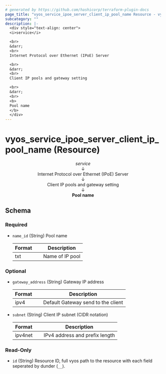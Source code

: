 ```yaml
---
# generated by https://github.com/hashicorp/terraform-plugin-docs
page_title: "vyos_service_ipoe_server_client_ip_pool_name Resource - vyos"
subcategory: ""
description: |-
  <div style="text-align: center">
  <i>service</i>

  <br>
  &darr;
  <br>
  Internet Protocol over Ethernet (IPoE) Server

  <br>
  &darr;
  <br>
  Client IP pools and gateway setting

  <br>
  &darr;
  <br>
  <b>
  Pool name
  </b>
  </div>
---
```


# vyos_service_ipoe_server_client_ip_pool_name (Resource)

<div style="text-align: center">
<i>service</i>

<br>
&darr;
<br>
Internet Protocol over Ethernet (IPoE) Server

<br>
&darr;
<br>
Client IP pools and gateway setting

<br>
&darr;
<br>
<b>
Pool name
</b>
</div>



<!-- schema generated by tfplugindocs -->
## Schema

### Required

- `name_id` (String) Pool name

    |  Format &emsp; | Description  |
    |----------|---------------|
    |  txt  &emsp; |  Name of IP pool  |

### Optional

- `gateway_address` (String) Gateway IP address

    |  Format &emsp; | Description  |
    |----------|---------------|
    |  ipv4  &emsp; |  Default Gateway send to the client  |
- `subnet` (String) Client IP subnet (CIDR notation)

    |  Format &emsp; | Description  |
    |----------|---------------|
    |  ipv4net  &emsp; |  IPv4 address and prefix length  |

### Read-Only

- `id` (String) Resource ID, full vyos path to the resource with each field seperated by dunder (`__`).
